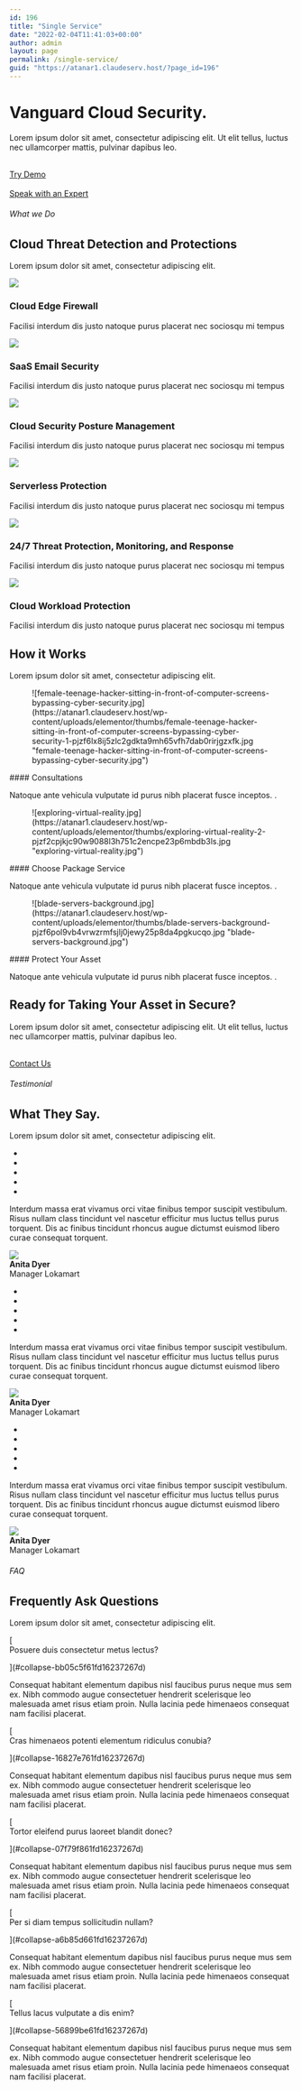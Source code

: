 ```yaml
---
id: 196
title: "Single Service"
date: "2022-02-04T11:41:03+00:00"
author: admin
layout: page
permalink: /single-service/
guid: "https://atanar1.claudeserv.host/?page_id=196"
---
```


<style>/*! elementor - v3.5.5 - 03-02-2022 */
.elementor-heading-title{padding:0;margin:0;line-height:1}.elementor-widget-heading .elementor-heading-title[class*=elementor-size-]>a{color:inherit;font-size:inherit;line-height:inherit}.elementor-widget-heading .elementor-heading-title.elementor-size-small{font-size:15px}.elementor-widget-heading .elementor-heading-title.elementor-size-medium{font-size:19px}.elementor-widget-heading .elementor-heading-title.elementor-size-large{font-size:29px}.elementor-widget-heading .elementor-heading-title.elementor-size-xl{font-size:39px}.elementor-widget-heading .elementor-heading-title.elementor-size-xxl{font-size:59px}</style>

# Vanguard Cloud Security.

Lorem ipsum dolor sit amet, consectetur adipiscing elit. Ut elit tellus, luctus nec ullamcorper mattis, pulvinar dapibus leo.

[  
 Try Demo ](#)  
 [  
 Speak with an Expert ](#)

###### What we Do

## Cloud Threat Detection and Protections

Lorem ipsum dolor sit amet, consectetur adipiscing elit.

![](https://atanar1.claudeserv.host/wp-content/uploads/2022/02/Artboard-17.png)

### Cloud Edge Firewall

Facilisi interdum dis justo natoque purus placerat nec sociosqu mi tempus

![](https://atanar1.claudeserv.host/wp-content/uploads/2022/02/Artboard-19.png)

### SaaS Email Security

Facilisi interdum dis justo natoque purus placerat nec sociosqu mi tempus

![](https://atanar1.claudeserv.host/wp-content/uploads/2022/02/Artboard-20.png)

### Cloud Security Posture Management

Facilisi interdum dis justo natoque purus placerat nec sociosqu mi tempus

![](https://atanar1.claudeserv.host/wp-content/uploads/2022/02/Artboard-15.png)

### Serverless Protection

Facilisi interdum dis justo natoque purus placerat nec sociosqu mi tempus

![](https://atanar1.claudeserv.host/wp-content/uploads/2022/02/Artboard-36.png)

### 24/7 Threat Protection, Monitoring, and Response

Facilisi interdum dis justo natoque purus placerat nec sociosqu mi tempus

![](https://atanar1.claudeserv.host/wp-content/uploads/2022/02/Artboard-37.png)

### Cloud Workload Protection

Facilisi interdum dis justo natoque purus placerat nec sociosqu mi tempus

## How it Works

Lorem ipsum dolor sit amet, consectetur adipiscing elit.

<style>/*! elementor - v3.5.5 - 03-02-2022 */
.elementor-widget-image-box .elementor-image-box-content{width:100%}@media (min-width:768px){.elementor-widget-image-box.elementor-position-left .elementor-image-box-wrapper,.elementor-widget-image-box.elementor-position-right .elementor-image-box-wrapper{display:-webkit-box;display:-ms-flexbox;display:flex}.elementor-widget-image-box.elementor-position-right .elementor-image-box-wrapper{text-align:right;-webkit-box-orient:horizontal;-webkit-box-direction:reverse;-ms-flex-direction:row-reverse;flex-direction:row-reverse}.elementor-widget-image-box.elementor-position-left .elementor-image-box-wrapper{text-align:left;-webkit-box-orient:horizontal;-webkit-box-direction:normal;-ms-flex-direction:row;flex-direction:row}.elementor-widget-image-box.elementor-position-top .elementor-image-box-img{margin:auto}.elementor-widget-image-box.elementor-vertical-align-top .elementor-image-box-wrapper{-webkit-box-align:start;-ms-flex-align:start;align-items:flex-start}.elementor-widget-image-box.elementor-vertical-align-middle .elementor-image-box-wrapper{-webkit-box-align:center;-ms-flex-align:center;align-items:center}.elementor-widget-image-box.elementor-vertical-align-bottom .elementor-image-box-wrapper{-webkit-box-align:end;-ms-flex-align:end;align-items:flex-end}}@media (max-width:767px){.elementor-widget-image-box .elementor-image-box-img{margin-left:auto!important;margin-right:auto!important;margin-bottom:15px}}.elementor-widget-image-box .elementor-image-box-img{display:inline-block}.elementor-widget-image-box .elementor-image-box-title a{color:inherit}.elementor-widget-image-box .elementor-image-box-wrapper{text-align:center}.elementor-widget-image-box .elementor-image-box-description{margin:0}</style><figure>![female-teenage-hacker-sitting-in-front-of-computer-screens-bypassing-cyber-security.jpg](https://atanar1.claudeserv.host/wp-content/uploads/elementor/thumbs/female-teenage-hacker-sitting-in-front-of-computer-screens-bypassing-cyber-security-1-pjzf6lx8ij5zlc2gdkta9mh65vfh7dab0rirjgzxfk.jpg "female-teenage-hacker-sitting-in-front-of-computer-screens-bypassing-cyber-security.jpg")</figure>#### Consultations

Natoque ante vehicula vulputate id purus nibh placerat fusce inceptos. .

<figure>![exploring-virtual-reality.jpg](https://atanar1.claudeserv.host/wp-content/uploads/elementor/thumbs/exploring-virtual-reality-2-pjzf2cpjkjc90w9088l3h751c2encpe23p6mbdb3ls.jpg "exploring-virtual-reality.jpg")</figure>#### Choose Package Service

Natoque ante vehicula vulputate id purus nibh placerat fusce inceptos. .

<figure>![blade-servers-background.jpg](https://atanar1.claudeserv.host/wp-content/uploads/elementor/thumbs/blade-servers-background-pjzf6pol9vb4vrwzrmfsjlj0jewy25p8da4pgkucqo.jpg "blade-servers-background.jpg")</figure>#### Protect Your Asset

Natoque ante vehicula vulputate id purus nibh placerat fusce inceptos. .

## Ready for Taking Your Asset in Secure?

Lorem ipsum dolor sit amet, consectetur adipiscing elit. Ut elit tellus, luctus nec ullamcorper mattis, pulvinar dapibus leo.

[  
 Contact Us  
 ](#)

###### Testimonial

## What They Say.

Lorem ipsum dolor sit amet, consectetur adipiscing elit.

- <a></a>
- <a></a>
- <a></a>
- <a></a>
- <a></a>

Interdum massa erat vivamus orci vitae finibus tempor suscipit vestibulum. Risus nullam class tincidunt vel nascetur efficitur mus luctus tellus purus torquent. Dis ac finibus tincidunt rhoncus augue dictumst euismod libero curae consequat torquent.

![](https://atanar1.claudeserv.host/wp-content/uploads/2022/02/lifestyle-beautiful-woman-in-the-office.jpg)  
 **Anita Dyer**  
 Manager Lokamart

- <a></a>
- <a></a>
- <a></a>
- <a></a>
- <a></a>

Interdum massa erat vivamus orci vitae finibus tempor suscipit vestibulum. Risus nullam class tincidunt vel nascetur efficitur mus luctus tellus purus torquent. Dis ac finibus tincidunt rhoncus augue dictumst euismod libero curae consequat torquent.

![](https://atanar1.claudeserv.host/wp-content/uploads/2022/02/lifestyle-beautiful-woman-in-the-office.jpg)  
 **Anita Dyer**  
 Manager Lokamart

- <a></a>
- <a></a>
- <a></a>
- <a></a>
- <a></a>

Interdum massa erat vivamus orci vitae finibus tempor suscipit vestibulum. Risus nullam class tincidunt vel nascetur efficitur mus luctus tellus purus torquent. Dis ac finibus tincidunt rhoncus augue dictumst euismod libero curae consequat torquent.

![](https://atanar1.claudeserv.host/wp-content/uploads/2022/02/lifestyle-beautiful-woman-in-the-office.jpg)  
 **Anita Dyer**  
 Manager Lokamart

###### FAQ

## Frequently Ask Questions

Lorem ipsum dolor sit amet, consectetur adipiscing elit.

[  
 Posuere duis consectetur metus lectus?

](#collapse-bb05c5f61fd16237267d)

Consequat habitant elementum dapibus nisl faucibus purus neque mus sem ex. Nibh commodo augue consectetuer hendrerit scelerisque leo malesuada amet risus etiam proin. Nulla lacinia pede himenaeos consequat nam facilisi placerat.

[  
 Cras himenaeos potenti elementum ridiculus conubia?

](#collapse-16827e761fd16237267d)

Consequat habitant elementum dapibus nisl faucibus purus neque mus sem ex. Nibh commodo augue consectetuer hendrerit scelerisque leo malesuada amet risus etiam proin. Nulla lacinia pede himenaeos consequat nam facilisi placerat.

[  
 Tortor eleifend purus laoreet blandit donec?

](#collapse-07f79f861fd16237267d)

Consequat habitant elementum dapibus nisl faucibus purus neque mus sem ex. Nibh commodo augue consectetuer hendrerit scelerisque leo malesuada amet risus etiam proin. Nulla lacinia pede himenaeos consequat nam facilisi placerat.

[  
 Per si diam tempus sollicitudin nullam?

](#collapse-a6b85d661fd16237267d)

Consequat habitant elementum dapibus nisl faucibus purus neque mus sem ex. Nibh commodo augue consectetuer hendrerit scelerisque leo malesuada amet risus etiam proin. Nulla lacinia pede himenaeos consequat nam facilisi placerat.

[  
 Tellus lacus vulputate a dis enim?

](#collapse-56899be61fd16237267d)

Consequat habitant elementum dapibus nisl faucibus purus neque mus sem ex. Nibh commodo augue consectetuer hendrerit scelerisque leo malesuada amet risus etiam proin. Nulla lacinia pede himenaeos consequat nam facilisi placerat.

